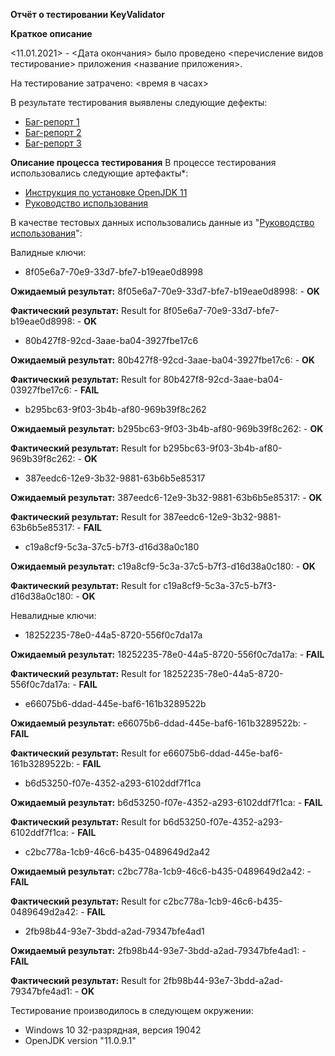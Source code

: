 <b>Отчёт о тестировании KeyValidator</b>
<p><b>Краткое описание</b>
<p><11.01.2021> - <Дата окончания> было проведено <перечисление видов тестирование> приложения <название приложения>.

<p>На тестирование затрачено: <время в часах>

В результате тестирования выявлены следующие дефекты:

* <a href="https://github.com/aov4in/KeyValidator/issues/1#issue-784624528">Баг-репорт 1</a>
* <a href="https://github.com/aov4in/KeyValidator/issues/2#issue-784628896">Баг-репорт 2</a>
* <a href="https://github.com/aov4in/KeyValidator/issues/3#issue-784632301">Баг-репорт 3</a>

<b>Описание процесса тестирования</b>
В процессе тестирования использовались следующие артефакты*:

* <a href="https://github.com/netology-code/javaqa-homeworks/blob/master/intro/openjdk11-manual.md">Инструкция по установке OpenJDK 11</a>
* <a href="https://github.com/netology-code/javaqa-homeworks/blob/master/intro/user-manual.md">Руководство использования</a>


В качестве тестовых данных использовались данные из "<a href="https://github.com/netology-code/javaqa-homeworks/blob/master/intro/user-manual.md">Руководство использования</a>":

Валидные ключи:

* 8f05e6a7-70e9-33d7-bfe7-b19eae0d8998
<p><b>Ожидаемый результат:</b> 
8f05e6a7-70e9-33d7-bfe7-b19eae0d8998: -  <b>OK</b>
<p><b>Фактический результат:</b> 
Result for 8f05e6a7-70e9-33d7-bfe7-b19eae0d8998: -  <b>OK</b>

* 80b427f8-92cd-3aae-ba04-3927fbe17c6
<p><b>Ожидаемый результат:</b> 
80b427f8-92cd-3aae-ba04-3927fbe17c6: - <b>OK</b>
<p><b>Фактический результат:</b> 
Result for 80b427f8-92cd-3aae-ba04-03927fbe17c6: - <b>FAIL</b>

* b295bc63-9f03-3b4b-af80-969b39f8c262
<p><b>Ожидаемый результат:</b> 
b295bc63-9f03-3b4b-af80-969b39f8c262: -  <b>OK</b>
<p><b>Фактический результат:</b> 
Result for b295bc63-9f03-3b4b-af80-969b39f8c262: -  <b>OK</b>

* 387eedc6-12e9-3b32-9881-63b6b5e85317
<p><b>Ожидаемый результат:</b> 
387eedc6-12e9-3b32-9881-63b6b5e85317: - <b>OK</b>
<p><b>Фактический результат:</b> 
Result for 387eedc6-12e9-3b32-9881-63b6b5e85317: - <b>FAIL</b>

* c19a8cf9-5c3a-37c5-b7f3-d16d38a0c180
<p><b>Ожидаемый результат:</b> 
c19a8cf9-5c3a-37c5-b7f3-d16d38a0c180: -  <b>OK</b>
<p><b>Фактический результат:</b> 
Result for c19a8cf9-5c3a-37c5-b7f3-d16d38a0c180: -  <b>OK</b>

Невалидные ключи:

* 18252235-78e0-44a5-8720-556f0c7da17a
<p><b>Ожидаемый результат:</b> 
18252235-78e0-44a5-8720-556f0c7da17a: - <b>FAIL</b>
<p><b>Фактический результат:</b> 
Result for 18252235-78e0-44a5-8720-556f0c7da17a: - <b>FAIL</b>

* e66075b6-ddad-445e-baf6-161b3289522b
<p><b>Ожидаемый результат:</b> 
e66075b6-ddad-445e-baf6-161b3289522b: - <b>FAIL</b>
<p><b>Фактический результат:</b> 
Result for e66075b6-ddad-445e-baf6-161b3289522b: - <b>FAIL</b>

* b6d53250-f07e-4352-a293-6102ddf7f1ca
<p><b>Ожидаемый результат:</b> 
b6d53250-f07e-4352-a293-6102ddf7f1ca: - <b>FAIL</b>
<p><b>Фактический результат:</b> 
Result for b6d53250-f07e-4352-a293-6102ddf7f1ca: - <b>FAIL</b>

* c2bc778a-1cb9-46c6-b435-0489649d2a42
<p><b>Ожидаемый результат:</b> 
c2bc778a-1cb9-46c6-b435-0489649d2a42: - <b>FAIL</b>
<p><b>Фактический результат:</b> 
Result for c2bc778a-1cb9-46c6-b435-0489649d2a42: - <b>FAIL</b>

* 2fb98b44-93e7-3bdd-a2ad-79347bfe4ad1
<p><b>Ожидаемый результат:</b> 
2fb98b44-93e7-3bdd-a2ad-79347bfe4ad1: - <b>FAIL</b>
<p><b>Фактический результат:</b> 
Result for 2fb98b44-93e7-3bdd-a2ad-79347bfe4ad1: - <b>OK</b>


Тестирование производилось в следующем окружении:

* Windows 10 32-разрядная, версия 19042
* OpenJDK version "11.0.9.1"